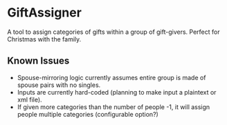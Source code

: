 # GiftAssigner
A tool to assign categories of gifts within a group of gift-givers. Perfect for Christmas with the family.

## Known Issues
* Spouse-mirroring logic currently assumes entire group is made of spouse pairs with no singles.
* Inputs are currently hard-coded (planning to make input a plaintext or xml file).
* If given more categories than the number of people -1, it will assign people multiple categories (configurable option?)
